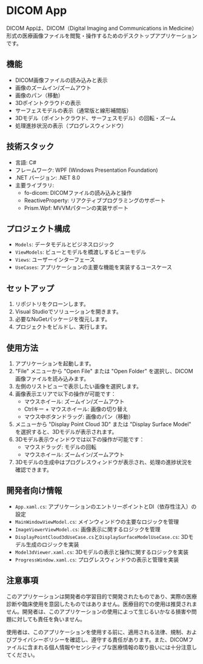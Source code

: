 # DICOM App

DICOM Appは、DICOM（Digital Imaging and Communications in Medicine）形式の医療画像ファイルを閲覧・操作するためのデスクトップアプリケーションです。

## 機能

- DICOM画像ファイルの読み込みと表示
- 画像のズームイン/ズームアウト
- 画像のパン（移動）
- 3Dポイントクラウドの表示
- サーフェスモデルの表示（通常版と線形補間版）
- 3Dモデル（ポイントクラウド、サーフェスモデル）の回転・ズーム
- 処理進捗状況の表示（プログレスウィンドウ）

## 技術スタック

- 言語: C#
- フレームワーク: WPF (Windows Presentation Foundation)
- .NET バージョン: .NET 8.0
- 主要ライブラリ:
  - fo-dicom: DICOMファイルの読み込みと操作
  - ReactiveProperty: リアクティブプログラミングのサポート
  - Prism.Wpf: MVVMパターンの実装サポート

## プロジェクト構成

- `Models`: データモデルとビジネスロジック
- `ViewModels`: ビューとモデルを橋渡しするビューモデル
- `Views`: ユーザーインターフェース
- `UseCases`: アプリケーションの主要な機能を実装するユースケース

## セットアップ

1. リポジトリをクローンします。
2. Visual Studioでソリューションを開きます。
3. 必要なNuGetパッケージを復元します。
4. プロジェクトをビルドし、実行します。

## 使用方法

1. アプリケーションを起動します。
2. "File" メニューから "Open File" または "Open Folder" を選択し、DICOM画像ファイルを読み込みます。
3. 左側のリストビューで表示したい画像を選択します。
4. 画像表示エリアで以下の操作が可能です：
   - マウスホイール: ズームイン/ズームアウト
   - Ctrlキー + マウスホイール: 画像の切り替え
   - マウス中ボタンドラッグ: 画像のパン（移動）
5. メニューから "Display Point Cloud 3D" または "Display Surface Model" を選択すると、3Dモデルが表示されます。
6. 3Dモデル表示ウィンドウでは以下の操作が可能です：
   - マウスドラッグ: モデルの回転
   - マウスホイール: ズームイン/ズームアウト
7. 3Dモデルの生成中はプログレスウィンドウが表示され、処理の進捗状況を確認できます。

## 開発者向け情報

- `App.xaml.cs`: アプリケーションのエントリーポイントとDI（依存性注入）の設定
- `MainWindowViewModel.cs`: メインウィンドウの主要なロジックを管理
- `ImageViewerViewModel.cs`: 画像表示に関するロジックを管理
- `DisplayPointCloud3dUseCase.cs`と`DisplaySurfaceModelUseCase.cs`: 3Dモデル生成のロジックを実装
- `Model3dViewer.xaml.cs`: 3Dモデルの表示と操作に関するロジックを実装
- `ProgressWindow.xaml.cs`: プログレスウィンドウの表示と管理を実装

## 注意事項

このアプリケーションは開発者の学習目的で開発されたものであり、実際の医療診断や臨床使用を意図したものではありません。医療目的での使用は推奨されません。開発者は、このアプリケーションの使用によって生じるいかなる損害や問題に対しても責任を負いません。

使用者は、このアプリケーションを使用する前に、適用される法律、規制、およびプライバシーポリシーを確認し、遵守する責任があります。また、DICOMファイルに含まれる個人情報やセンシティブな医療情報の取り扱いには十分注意してください。
